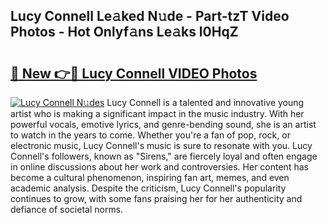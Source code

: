 ## Lucy Connell Le𝚊ked N𝚞de - Part-tzT Video Photos - Hot Onlyf𝚊ns Le𝚊ks l0HqZ

# <h2><a href="http://ab2431.deff.icu/?id=Lucy+Connell">🔗 New 👉🔴 Lucy Connell VIDEO Photos</a></h2>

[![Lucy Connell N𝚞des](https://i.imgur.com/rIISA9y.gif)](http://ab2431.deff.icu/?id=Lucy+Connell)
Lucy Connell is a talented and innovative young artist who is making a significant impact in the music industry. With her powerful vocals, emotive lyrics, and genre-bending sound, she is an artist to watch in the years to come. Whether you're a fan of pop, rock, or electronic music, Lucy Connell's music is sure to resonate with you. Lucy Connell's followers, known as "Sirens," are fiercely loyal and often engage in online discussions about her work and controversies. Her content has become a cultural phenomenon, inspiring fan art, memes, and even academic analysis. Despite the criticism, Lucy Connell's popularity continues to grow, with some fans praising her for her authenticity and defiance of societal norms.
